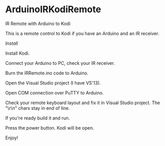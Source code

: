 # ArduinoIRKodiRemote
IR Remote with Arduino to Kodi

This is a remote control to Kodi if you have an Arduino and an IR receiver.

*Install*

Install Kodi.

Connect your Arduino to PC, check your IR receiver.

Burn the IRRemote.ino code to Arduino.

Open the Visual Studio project (I have VS'13).

Open COM connection over PuTTY to Arduino.

Check your remote keyboard layout and fix it in Visual Studio project. The "\r\n" chars stay in end of line.

If you're ready build it and run. 

Press the power button. Kodi will be open.

Enjoy!
